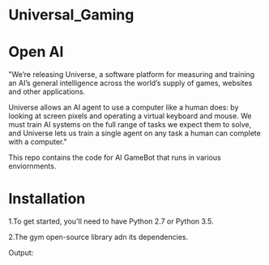 # Universal_Gaming
# Open AI 


"We’re releasing Universe, a software platform for measuring and training an AI’s general intelligence across the world’s supply of games, websites and other applications.

Universe allows an AI agent to use a computer like a human does: by looking at screen pixels and operating a virtual keyboard and mouse. We must train AI systems on the full range of tasks we expect them to solve, and Universe lets us train a single agent on any task a human can complete with a computer."

This repo contains the code for AI GameBot that runs in various enviornments.

# Installation
1.To get started, you'll need to have Python 2.7 or Python 3.5.


2.The gym open-source library adn its dependencies.

Output:
